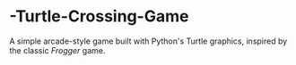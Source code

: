 # -Turtle-Crossing-Game
A simple arcade-style game built with Python's Turtle graphics, inspired by the classic *Frogger* game.
